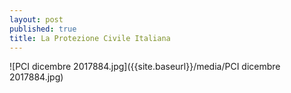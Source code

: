 ```yaml
---
layout: post
published: true
title: La Protezione Civile Italiana
---
```

![PCI dicembre 2017884.jpg]({{site.baseurl}}/media/PCI dicembre 2017884.jpg)

